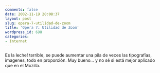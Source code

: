 ```yaml
---
comments: false
date: 2002-11-19 20:08:37
layout: post
slug: opera-7-utilidad-de-zoom
title: 'Opera 7: Utilidad de Zoom'
wordpress_id: 698
categories:
- Internet
---
```


Es la leche! terrible, se puede aumentar una pila de veces las tipografías, imagenes, todo en proporción. Muy bueno… y no sé si está mejor aplicado que en el Mozilla.




 
